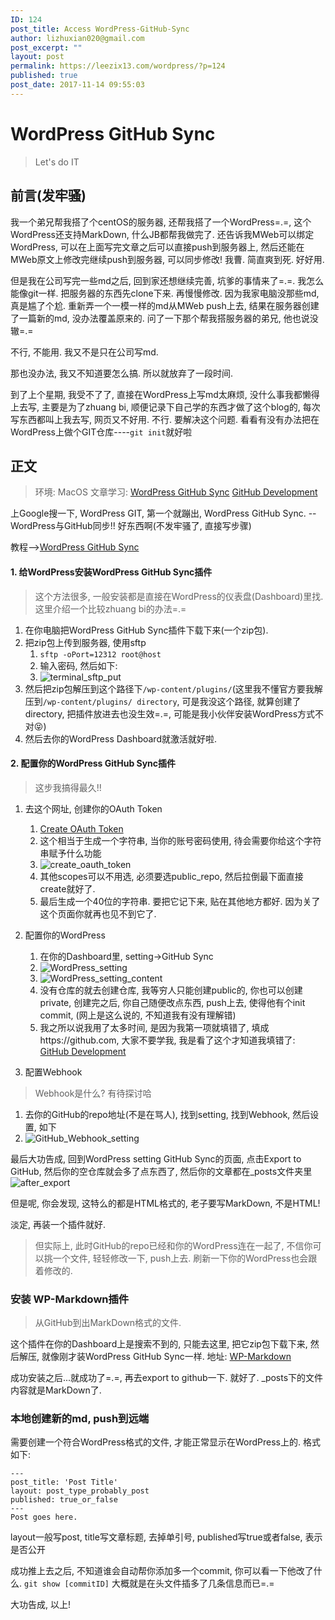 ```yaml
---
ID: 124
post_title: Access WordPress-GitHub-Sync
author: lizhuxian020@gmail.com
post_excerpt: ""
layout: post
permalink: https://leezix13.com/wordpress/?p=124
published: true
post_date: 2017-11-14 09:55:03
---
```



# WordPress GitHub Sync

> Let's do IT

## 前言(发牢骚)
我一个弟兄帮我搭了个centOS的服务器, 还帮我搭了一个WordPress=.=, 这个WordPress还支持MarkDown, 什么JB都帮我做完了. 还告诉我MWeb可以绑定WordPress, 可以在上面写完文章之后可以直接push到服务器上, 然后还能在MWeb原文上修改完继续push到服务器, 可以同步修改! 我曹. 简直爽到死. 好好用. 

但是我在公司写完一些md之后, 回到家还想继续完善, 坑爹的事情来了=.=. 我怎么能像git一样. 把服务器的东西先clone下来. 再慢慢修改. 因为我家电脑没那些md, 真是尴了个尬. 重新弄一个一模一样的md从MWeb push上去, 结果在服务器创建了一篇新的md, 没办法覆盖原来的. 问了一下那个帮我搭服务器的弟兄, 他也说没辙=.=

不行, 不能用. 我又不是只在公司写md.

那也没办法, 我又不知道要怎么搞. 所以就放弃了一段时间. 

到了上个星期, 我受不了了, 直接在WordPress上写md太麻烦, 没什么事我都懒得上去写, 主要是为了zhuang bi, 顺便记录下自己学的东西才做了这个blog的, 每次写东西都叫上我去写, 网页又不好用. 不行. 要解决这个问题. 看看有没有办法把在WordPress上做个GIT仓库----`git init`就好啦

## 正文
> 环境: MacOS
> 文章学习: 
> [WordPress GitHub Sync](https://cn.wordpress.org/plugins/wp-github-sync/) 
> [GitHub Development](https://developer.github.com/v3/guides/)

上Google搜一下, WordPress GIT, 第一个就蹦出, WordPress GitHub Sync. -- WordPress与GitHub同步!! 好东西啊(不发牢骚了, 直接写步骤)

教程-->[WordPress GitHub Sync](https://cn.wordpress.org/plugins/wp-github-sync/)

#### 1. 给WordPress安装WordPress GitHub Sync插件
> 这个方法很多, 一般安装都是直接在WordPress的仪表盘(Dashboard)里找. 这里介绍一个比较zhuang bi的办法=.=

1. 在你电脑把WordPress GitHub Sync插件下载下来(一个zip包). 
2. 把zip包上传到服务器, 使用sftp
    1. `sftp -oPort=12312 root@host`
    2. 输入密码, 然后如下: 
    4. ![terminal_sftp_put](media/15106531958316/terminal_sftp_put.png)
3. 然后把zip包解压到这个路径下`/wp-content/plugins/`(这里我不懂官方要我解压到`/wp-content/plugins/ directory`, 可是我没这个路径, 就算创建了directory, 把插件放进去也没生效=.=, 可能是我小伙伴安装WordPress方式不对😝)
4. 然后去你的WordPress Dashboard就激活就好啦.

#### 2. 配置你的WordPress GitHub Sync插件
> 这步我搞得最久!!

1. 去这个网址, 创建你的OAuth Token
    1. [Create OAuth Token](https://github.com/settings/tokens/new)
    2. 这个相当于生成一个字符串, 当你的账号密码使用, 待会需要你给这个字符串赋予什么功能
    3. ![create_oauth_token](media/15106531958316/create_oauth_token.png)
    4. 其他scopes可以不用选, 必须要选public_repo, 然后拉倒最下面直接create就好了.
    5. 最后生成一个40位的字符串. 要把它记下来, 贴在其他地方都好. 因为关了这个页面你就再也见不到它了.
2. 配置你的WordPress
    1. 在你的Dashboard里, setting->GitHub Sync
    2. ![WordPress_setting](media/15106531958316/WordPress_setting.png)
    3. ![WordPress_setting_content](media/15106531958316/WordPress_setting_content.png)
    4. 没有仓库的就去创建仓库, 我等穷人只能创建public的, 你也可以创建private, 创建完之后, 你自己随便改点东西, push上去, 使得他有个init commit, (网上是这么说的, 不知道我有没有理解错)
    4. 我之所以说我用了太多时间, 是因为我第一项就填错了, 填成https://github.com, 大家不要学我, 我是看了这个才知道我填错了: [GitHub Development](https://developer.github.com/v3/guides/)

3. 配置Webhook

> Webhook是什么? 有待探讨哈

1. 去你的GitHub的repo地址(不是在骂人), 找到setting, 找到Webhook, 然后设置, 如下
2. ![GitHub_Webhook_setting](media/15106531958316/GitHub_Webhook_setting.png)

最后大功告成, 回到WordPress setting GitHub Sync的页面, 点击Export to GitHub, 然后你的空仓库就会多了点东西了, 然后你的文章都在_posts文件夹里
![after_export](media/15106531958316/after_export.png)

但是呢, 你会发现, 这特么的都是HTML格式的, 老子要写MarkDown, 不是HTML!

淡定, 再装一个插件就好.

>但实际上, 此时GitHub的repo已经和你的WordPress连在一起了, 不信你可以挑一个文件, 轻轻修改一下, push上去. 刷新一下你的WordPress也会跟着修改的.

### 安装 WP-Markdown插件
> 从GitHub到出MarkDown格式的文件.

这个插件在你的Dashboard上是搜索不到的, 只能去这里, 把它zip包下载下来, 然后解压, 就像刚才装WordPress GitHub Sync一样.
地址: [WP-Markdown](https://wordpress.org/plugins/wp-markdown/)

成功安装之后...就成功了=.=, 再去export to github一下. 就好了. _posts下的文件内容就是MarkDown了.

### 本地创建新的md, push到远端
需要创建一个符合WordPress格式的文件, 才能正常显示在WordPress上的. 格式如下:

```
---
post_title: 'Post Title'
layout: post_type_probably_post
published: true_or_false
---
Post goes here.
```
layout一般写post, title写文章标题, 去掉单引号, published写true或者false, 表示是否公开

成功推上去之后, 不知道谁会自动帮你添加多一个commit, 你可以看一下他改了什么. 
`git show [commitID]` 大概就是在头文件插多了几条信息而已=.=

大功告成, 以上!




